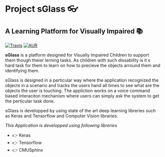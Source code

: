 # Project sGlass :eyeglasses:
## A Learning Platform for Visually Impaired :books:
[![Travis](https://img.shields.io/travis/rust-lang/rust.svg)]() [![AUR](https://img.shields.io/aur/license/yaourt.svg)]()

**sGlass** is a platform designed for Visually Impaired Children to support them though theier lerning tasks.
As children with such dissability is it s hard task for them to learn on how to precieve the objects arround them
and identifying them. 

sGlass is designed in a perticular way where the application recognized the objects in a scenario and tracks the 
users hand all times to see what are the objects the user is touching. The appliction works on a voice command based
interaciton mechanism where users can simply ask the system to get the perticular task done.

sGlass is developped by using state of the art deep learning libreries such as Keras and Tensorflow and Computer Vision
libraries.

_This Application is developped using following libreries_

- :point_right: Keras
- :point_right: Tensorflow
- :point_right: CMUSphinx